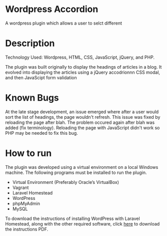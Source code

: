 # Wordpress Accordion
A wordpress plugin which allows a user to selct different

# Description
Technology Used: Wordpress, HTML, CSS, JavaScript, jQuery, and PHP.

The plugin was built originally to display the headings of articles in a blog. It evolved into displaying the articles using a jQuery accodrionnn CSS modal,
and then JavaScipt form validation

# Known Bugs
At the late stage development, an issue emerged where after a user would sort the list of headings, the page wouldn't refresh. This issue was fixed by reloading the page
after blah. The problem occured again after blah was added (fix terminology). Reloading the page with JavaScript didn't work so PHP may be needed to fix this bug.

# How to run
The plugin was developed using a virtual environment on a local Windows machine. The following programs must be installed to run the plugin.

* Virtual Environment (Preferably Oracle’s VirtualBox)
* Vagrant
* Laravel Homestead
* WordPress
* phpMyAdmin
* MySQL

To download the instructions of installing WordPress with Laravel Homestead, along with the other required software, click [here](https://github.com/user-attachments/files/21222285/WordPress.Download.Instructions.docx.pdf) to download the instructions PDF.
